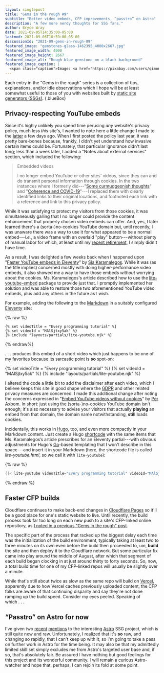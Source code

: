 ```yaml
---
layout: singlepost
title: "Gems in the rough #9"
subtitle: "Better video embeds, CFP improvements, “passtro” on Astro"
description: "A few more nerdy thoughts for SSG fans."
author: Bryce Wray
date: 2021-09-05T14:35:00-05:00
lastmod: 2021-09-06T10:59:00-05:00
discussionId: "2021-09-gems-in-rough-09"
featured_image: "gemstones-glass-1462395_4000x2667.jpg"
featured_image_width: 4000
featured_image_height: 2667
featured_image_alt: "Rough blue gemstone on a black background"
featured_image_caption: |
  <span class="caption">Image: <a href="https://pixabay.com/users/qimono-1962238/?utm_source=link-attribution&amp;utm_medium=referral&amp;utm_campaign=image&amp;utm_content=1462395">Arek Socha</a>; <a href="https://pixabay.com/?utm_source=link-attribution&amp;utm_medium=referral&amp;utm_campaign=image&amp;utm_content=1462395">Pixabay</a></span>
---
```


Each entry in the "Gems in the rough" series is a collection of tips, explanations, and/or idle observations which I hope will be at least somewhat useful to those of you with websites built by [static site generators (SSGs)](https://jamstack.org/generators).
{.blueBox}

## Privacy-respecting YouTube embeds

Since it's highly unlikely you spend time perusing *any* website's privacy policy, much less *this* site's, I wanted to note here a little change I made to the [latter](/privacy) a few days ago. When I first posted the policy last year, it was pretty bare-bones because, frankly, I didn't yet understand how invasive certain items could be. Fortunately, that particular ignorance didn't last long; less than a week later, I added a "Notes about external services" section, which included the following:

> <span class="h3">Embedded videos</span>
>
> I no longer embed YouTube or other sites' videos, since they can and do transmit personal information through cookies. In the two instances where I formerly did---"[Some curmudgeonish thoughts](/posts/2018/11/some-curmudgeonish-thoughts)" and "[Coherence and COVID-19](/posts/2020/03/coherence-covid-19)"---I replaced them with clearly identified links to their original locations, and footnoted each link with a reference and link to this privacy policy.

While it was satisfying to protect my visitors from those cookies, it was simultaneously galling that I no longer could provide the content enhancement that properly chosen video embeds can offer. And, yes, I later learned there's a (sorta-)no-cookies YouTube domain but, until recently, I was unaware there was a way to use it for what appeared to be a normal embed---*i.e.*, a video frame with an overlaid "play" button---without plenty of manual labor for which, at least until my [recent retirement](/posts/2021/09/transition), I simply didn't have time.

As a result, I was delighted a few weeks back when I happened upon "[Faster YouTube embeds in Eleventy](https://sia.codes/posts/lite-youtube-embed-eleventy/)" by [Sia Karamalegos](https://github.com/siakaramalegos/). While it was (as the title implies) concerned mostly with doing higher-performance video embeds, it also showed me a way to have those embeds *without* worrying about the cookies. Ms. Karamalegos's article described how to use the [lite-youtube-embed](https://github.com/paulirish/lite-youtube-embed) package to provide just that. I promptly implemented her solution and was able to restore those two aforementioned YouTube video embeds, plus add any others in the future as I wish.

For example, adding the following to the [Markdown](https://daringfireball.net/projects/markdown) in a suitably configured [Eleventy](https://11ty.dev) site:

{% raw %}

```twig
{% set videoTitle = "Every programming tutorial" %}
{% set videoId = "MAlSjtxy5ak" %}
{% include "layouts/partials/lite-youtube.njk" %}
```

{% endraw%}

.&nbsp;.&nbsp;.&nbsp;produces this embed of a short video which just happens to be one of my favorites because its sarcastic point is **so** spot-on:

{% set videoTitle = "Every programming tutorial" %}
{% set videoId = "MAlSjtxy5ak" %}
{% include "layouts/partials/lite-youtube.njk" %}

I altered the code a little bit to add the disclaimer after each video, which I believe keeps this site in good shape where the [GDPR](https://gdpr-info.eu/) and other related privacy measures are concerned. I made this additional change after noting the concerns expressed in "[Embed YouTube videos without cookies](https://axbom.com/embed-youtube-videos-without-cookies/)" by [Per Axbom](https://twitter.com/axbom). In short: just using the (sorta-)no-cookies YouTube domain isn't enough; it's also necessary to advise your visitors that actually **playing** an embed from that domain, the domain name notwithstanding, **still** loads cookies.

Incidentally, this works in [Hugo](https://gohugo.io), too, and even more compactly in your Markdown content. Just create a Hugo [shortcode](https://gohugo.io/content-management/shortcodes/) with the same items that Ms. Karamalegos’s article prescribes for an Eleventy partial---with obvious adjustments for Hugo's [Go](https://go-lang.org)-based templating that I won't describe in this space---and insert it in your Markdown (here, the shortcode file is called *lite-youtube.html*, so we call it with `lite-youtube`):

{% raw %}

```go
{{< lite-youtube videoTitle="Every programming tutorial" videoId="MAlSjtxy5ak" >}}
```

{% endraw %}

## Faster CFP builds

Cloudflare continues to make back-end changes in [Cloudflare Pages](https://pages.cloudflare.com) so it'll be a good place for one's static website to live. Until recently, the build process took far too long on each new push to a site's CFP-linked online repository, as [I noted in a previous "Gems in the rough" post](/posts/2021/08/gems-in-rough-08/#using-speedlify-to-compare-vendors).

The specific part of the process that racked up the biggest delay each time was the initialization of the build environment, typically taking at least two to three minutes on its own even before the build then proceeded to, um, **build** the site and then deploy it to the Cloudflare network. But some particular fix came into play around the middle of August, after which that segment of each build began clocking in at just around thirty to forty seconds. So, now, a total build time for one of my CFP-linked repos will usually be slightly over a minute.

While that's still about twice as slow as the same repo will build on [Vercel](https://vercel.com), apparently due to how Vercel caches previously uploaded content, the CFP folks are aware of that continuing disparity and say they're not done ramping up the build speed. Consider my eyes peeled. Speaking of which&nbsp;.&nbsp;.&nbsp;.

## “Passtro” on Astro for now

I've given two [recent](/posts/2021/08/gems-in-rough-08/) [mentions](/posts/2021/08/boy-oh-grandboy) to the interesting [Astro](https://astro.build) SSG project, which is still quite new and raw. Unfortunately, I realized that it's **so** raw, and changing so rapidly, that I can't keep up with it; so I'm going to take a pass on further work in Astro for the time being. It may also be that my admittedly limited skill set simply excludes me from Astro's targeted user base and, if so, that's absolutely fair. Be assured I have nothing but good feelings for this project and its wonderful community. I will remain a curious Astro-watcher and hope that, perhaps, I can rejoin its fold at some point.
